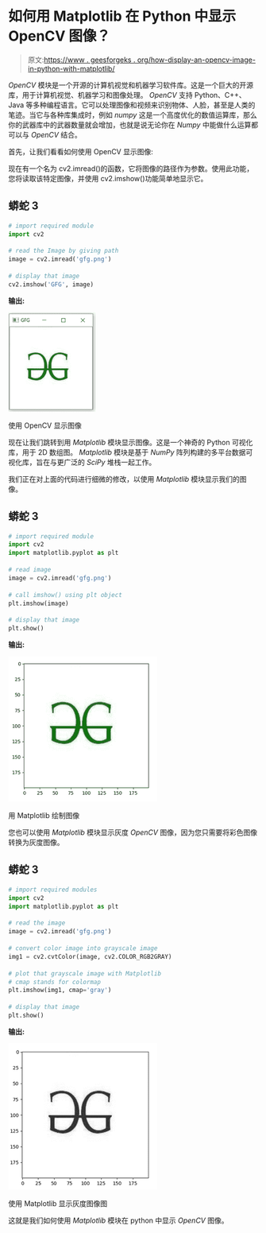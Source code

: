 # 如何用 Matplotlib 在 Python 中显示 OpenCV 图像？

> 原文:[https://www . geesforgeks . org/how-display-an-opencv-image-in-python-with-matplotlib/](https://www.geeksforgeeks.org/how-to-display-an-opencv-image-in-python-with-matplotlib/)

*OpenCV* 模块是一个开源的计算机视觉和机器学习软件库。这是一个巨大的开源库，用于计算机视觉、机器学习和图像处理。 *OpenCV* 支持 Python、C++、Java 等多种编程语言。它可以处理图像和视频来识别物体、人脸，甚至是人类的笔迹。当它与各种库集成时，例如 *numpy* 这是一个高度优化的数值运算库，那么你的武器库中的武器数量就会增加，也就是说无论你在 *Numpy* 中能做什么运算都可以与 *OpenCV* 结合。

首先，让我们看看如何使用 OpenCV 显示图像:

现在有一个名为 cv2.imread()的函数，它将图像的路径作为参数。使用此功能，您将读取该特定图像，并使用 cv2.imshow()功能简单地显示它。

## 蟒蛇 3

```py
# import required module
import cv2

# read the Image by giving path
image = cv2.imread('gfg.png')

# display that image
cv2.imshow('GFG', image)
```

**输出:**

![](img/2d4c4628244bc2c396906f621db6aaf5.png)

使用 OpenCV 显示图像

现在让我们跳转到用 *Matplotlib* 模块显示图像。这是一个神奇的 Python 可视化库，用于 2D 数组图。 *Matplotlib* 模块是基于 *NumPy* 阵列构建的多平台数据可视化库，旨在与更广泛的 *SciPy* 堆栈一起工作。

我们正在对上面的代码进行细微的修改，以使用 *Matplotlib* 模块显示我们的图像。

## 蟒蛇 3

```py
# import required module
import cv2
import matplotlib.pyplot as plt

# read image
image = cv2.imread('gfg.png')

# call imshow() using plt object
plt.imshow(image)

# display that image
plt.show()
```

**输出:**

![](img/04778240cab6617d22b1dd785728433e.png)

用 Matplotlib 绘制图像

您也可以使用 *Matplotlib* 模块显示灰度 *OpenCV* 图像，因为您只需要将彩色图像转换为灰度图像。

## 蟒蛇 3

```py
# import required modules
import cv2
import matplotlib.pyplot as plt

# read the image
image = cv2.imread('gfg.png')

# convert color image into grayscale image
img1 = cv2.cvtColor(image, cv2.COLOR_RGB2GRAY)

# plot that grayscale image with Matplotlib
# cmap stands for colormap
plt.imshow(img1, cmap='gray')

# display that image
plt.show()
```

**输出:**

![](img/22c32cee45224690dbcdfb0bbd8d546d.png)

使用 Matplotlib 显示灰度图像图

这就是我们如何使用 *Matplotlib* 模块在 python 中显示 *OpenCV* 图像。
